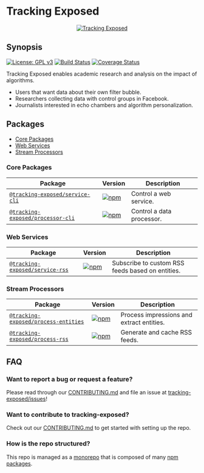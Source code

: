 # Tracking Exposed

<p align="center">
  <a href="https://tracking.exposed">
    <img alt="Tracking Exposed" src="https://cdn.rawgit.com/tracking-exposed/tracking-exposed/master/logo.svg">
  </a>
</p>

## Synopsis

[![License: GPL v3](https://img.shields.io/badge/License-GPL%20v3-blue.svg)](https://www.gnu.org/licenses/gpl-3.0) [![Build Status](https://travis-ci.org/tracking-exposed/tracking-exposed.svg?branch=master)](https://travis-ci.org/tracking-exposed/tracking-exposed) [![Coverage Status](https://coveralls.io/repos/github/tracking-exposed/tracking-exposed/badge.svg)](https://coveralls.io/github/tracking-exposed/tracking-exposed)

Tracking Exposed enables academic research and analysis on the impact of algorithms.

- Users that want data about their own filter bubble.
- Researchers collecting data with control groups in Facebook.
- Journalists interested in echo chambers and algorithm personalization.

## Packages

- [Core Packages](#core-packages)
- [Web Services](#web-services)
- [Stream Processors](#stream-processors)

### Core Packages

| Package | Version | Description |
|---------|---------|-------------|
| [`@tracking-exposed/service-cli`](/packages/service-cli) | [![npm](https://img.shields.io/npm/v/@tracking-exposed/service-cli.svg?maxAge=2592000)](https://www.npmjs.com/package/@tracking-exposed/service-cli) | Control a web service. |
| [`@tracking-exposed/processor-cli`](/packages/processor-cli) | [![npm](https://img.shields.io/npm/v/@tracking-exposed/processor-cli.svg?maxAge=2592000)](https://www.npmjs.com/package/@tracking-exposed/processor-cli) | Control a data processor. |

### Web Services

| Package | Version | Description |
|---------|---------|-------------|
| [`@tracking-exposed/service-rss`](/packages/service-rss) | [![npm](https://img.shields.io/npm/v/@tracking-exposed/service-rss.svg?maxAge=2592000)](https://www.npmjs.com/package/@tracking-exposed/service-rss) | Subscribe to custom RSS feeds based on entities. |

### Stream Processors

| Package | Version | Description |
|---------|---------|-------------|
| [`@tracking-exposed/process-entities`](/packages/process-entities) | [![npm](https://img.shields.io/npm/v/@tracking-exposed/process-entities.svg?maxAge=2592000)](https://www.npmjs.com/package/@tracking-exposed/process-entities) | Process impressions and extract entities. |
| [`@tracking-exposed/process-rss`](/packages/process-rss) | [![npm](https://img.shields.io/npm/v/@tracking-exposed/process-rss.svg?maxAge=2592000)](https://www.npmjs.com/package/@tracking-exposed/process-rss) | Generate and cache RSS feeds. |

## FAQ

### Want to report a bug or request a feature?

Please read through our [CONTRIBUTING.md](CONTRIBUTING.md) and file an issue at [tracking-exposed/issues](https://github.com/tracking-exposed/tracking-exposed/issues)!

### Want to contribute to tracking-exposed?

Check out our [CONTRIBUTING.md](CONTRIBUTING.md) to get started with setting up the repo.

### How is the repo structured?

This repo is managed as a [monorepo](https://github.com/lerna/lerna) that is composed of many [npm packages](packages).
